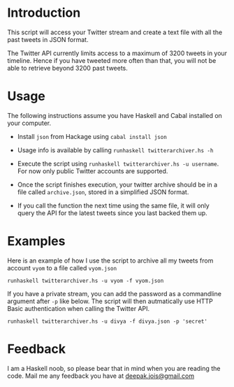 # Introduction

This script will access your Twitter stream and create a text
file with all the past tweets in JSON format.

The Twitter API currently limits access to a maximum of 3200 tweets in your
timeline. Hence if you have tweeted more often than that, you will not be able
to retrieve beyond 3200 past tweets.

# Usage

The following instructions assume you have Haskell and Cabal installed on your computer.

* Install `json` from Hackage using `cabal install json`

* Usage info is available by calling `runhaskell twitterarchiver.hs -h`

* Execute the script using `runhaskell twitterarchiver.hs -u username`. For now
  only public Twitter accounts are supported.

* Once the script finishes execution, your twitter archive should be in a file
  called `archive.json`, stored in a simplified JSON format. 

* If you call the function the next time using the same file, it will only query
  the API for the latest tweets since you last backed them up.

# Examples

Here is an example of how I use the script to archive all my tweets from 
account `vyom` to a file called `vyom.json`

    runhaskell twitterarchiver.hs -u vyom -f vyom.json

If you have a private stream, you can add the password as a commandline
argument after `-p` like below. The script will then autmatically use HTTP
Basic authentication when calling the Twitter API.

    runhaskell twitterarchiver.hs -u divya -f divya.json -p 'secret'        

# Feedback

I am a Haskell noob, so please bear that in mind when you are reading the
code. Mail me any feedback you have at deepak.jois@gmail.com
